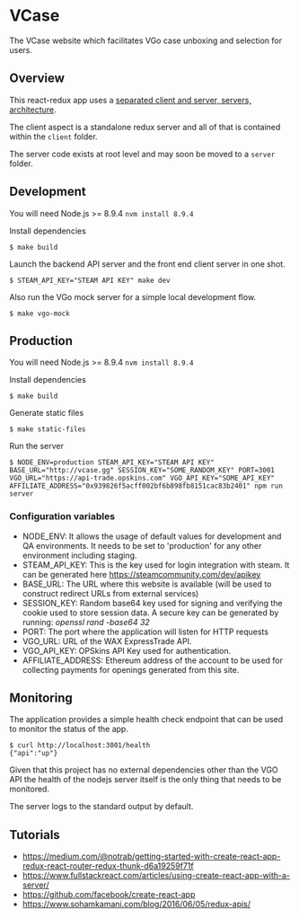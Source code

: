 # VCase

The VCase website which facilitates VGo case unboxing and selection for users.

## Overview

This react-redux app uses a [separated client and server, servers, architecture](https://www.fullstackreact.com/articles/using-create-react-app-with-a-server/).

The client aspect is a standalone redux server and all of that is contained within the `client` folder.

The server code exists at root level and may soon be moved to a `server` folder.

## Development

You will need Node.js >= 8.9.4 `nvm install 8.9.4`

Install dependencies

```
$ make build
```

Launch the backend API server and the front end client server in one shot.

```
$ STEAM_API_KEY="STEAM API KEY" make dev
```

Also run the VGo mock server for a simple local development flow.

```
$ make vgo-mock
```

## Production

You will need Node.js >= 8.9.4 `nvm install 8.9.4`

Install dependencies

```
$ make build
```

Generate static files

```
$ make static-files
```

Run the server

```
$ NODE_ENV=production STEAM_API_KEY="STEAM API KEY" BASE_URL="http://vcase.gg" SESSION_KEY="SOME_RANDOM_KEY" PORT=3001 VGO_URL="https://api-trade.opskins.com" VGO_API_KEY="SOME_API_KEY" AFFILIATE_ADDRESS="0x939826f5acff002bf6b898fb8151cac83b2401" npm run server
```

### Configuration variables

* NODE_ENV: It allows the usage of default values for development and QA environments. It needs to be set to 'production' for any other environment including staging.
* STEAM_API_KEY: This is the key used for login integration with steam. It can be generated here https://steamcommunity.com/dev/apikey
* BASE_URL: The URL where this website is available (will be used to construct redirect URLs from external services)
* SESSION_KEY: Random base64 key used for signing and verifying the cookie used to store session data. A secure key can be generated by running: *openssl rand -base64 32*
* PORT: The port where the application will listen for HTTP requests
* VGO_URL: URL of the WAX ExpressTrade API.
* VGO_API_KEY: OPSkins API Key used for authentication.
* AFFILIATE_ADDRESS: Ethereum address of the account to be used for collecting payments for openings generated from this site.

## Monitoring

The application provides a simple health check endpoint that can be used to monitor the status of the app.

```
$ curl http://localhost:3001/health
{"api":"up"}
```

Given that this project has no external dependencies other than the VGO API the health of the nodejs server itself is the only thing that needs to be monitored.

The server logs to the standard output by default.

## Tutorials

* https://medium.com/@notrab/getting-started-with-create-react-app-redux-react-router-redux-thunk-d6a19259f71f
* https://www.fullstackreact.com/articles/using-create-react-app-with-a-server/
* https://github.com/facebook/create-react-app
* https://www.sohamkamani.com/blog/2016/06/05/redux-apis/

